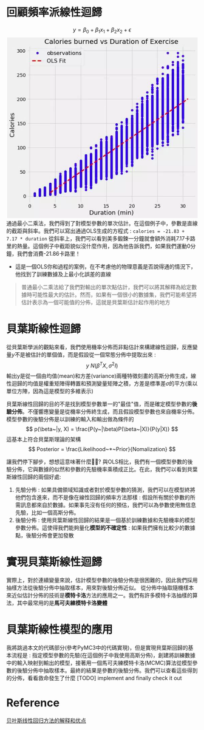 # 回顧頻率派線性迴歸

$$
y = \beta_{0} + \beta_{1}x_{1} + \beta_{2}x_{2} + \epsilon
$$
<img src = './images/Bayesian_linear_1.png'></img>
通過最小二乘法，我們得到了對模型參數的單次估計。在這個例子中，參數是直線的截距與斜率。我們可以寫出通過OLS生成的方程式 : 
`calories = -21.83 + 7.17 * duration`
從斜率上，我們可以看到美多鍛鍊一分鐘就會額外消耗7.17卡路里的熱量。這個例子中截距貌似沒什麼作用，因為他告訴我們，如果我們運動0分鐘，我們會消費-21.86卡路里！
* 這是一個OLS你和過程的案例，在不考慮他的物理意義是否說得通的情況下，他找到了訓練數據及上最小化誤差的直線
> 普通最小二乘法給了我們對輸出的單次點估計，我們可以將其解釋為給定數據時可能性最大的估計。然而，如果有一個很小的數據集，我們可能希望將估計表示為一個可能值的分佈，這就是貝葉斯估計起作用的地方
# 貝葉斯線性迴歸
從貝葉斯學派的觀點來看，我們使用機率分佈而非點估計來構建線性迴歸，反應變量$y$不是被估計的單個值，而是假設從一個常態分佈中提取出來 : 
$$
y ~ N(\beta^{T} X, \sigma^{2} I)
$$
輸出y是從一個由均值(mean)和方差(variance)兩種特徵刻畫的高斯分佈生成，線性迴歸的均值是權重矩陣得轉置和預測變量矩陣之積，方差是標準差$\sigma$的平方(乘以單位方陣，因為這是模型的多維表示)

貝葉斯線性回歸的目的不是找到模型參數單一的"最佳"值，而是確定模型參數的**後驗分佈**。不僅響應變量是從機率分佈終生成，而且假設模型參數也來自機率分佈。模型參數的後驗分佈是以訓練的輸入和輸出做為條件的
$$
p(\beta~|y, X) = \frac{P(y~|\beta)P(\beta~|X)}{P(y|X)}
$$
這基本上符合貝葉斯理論的架構
$$
Posterior = \frac{Likelihood~*~Prior}{Nomalization}
$$

讓我們停下腳步，想想這意味著什麼? 與OLS相比，我們有一個模型參數的後驗分佈，它與數據的似然和參數的先驗機率乘積成正比。在此，我們可以看到貝葉斯線性回歸的兩個好處: 
1. 先驗分佈 : 如果具備領域知識或者對於模型參數的猜測，我們可以在模型終將他們包含進來，而不是像在線性回歸的頻率方法那樣 : 假設所有關於參數的所需訊息都來自於數據。如果事先沒有任何的預估，我們可以為參數使用無信息先驗，比如一個高斯分佈。
2. 後驗分佈 : 使用貝葉斯線性回歸的結果是一個基於訓練數據和先驗機率的模型參數分佈。這使得我們能夠量化**模型的不確定性** : 如果我們擁有比較少的數據點，後驗分佈會更加發散

# 實現貝葉斯線性迴歸
實際上，對於連續變量來說，估計模型參數的後驗分佈是很困難的，因此我們採用抽樣方法從後驗分佈中抽取樣本，用來對後驗分佈近似。
從分佈中抽取隨機樣本來近似估計分佈的技術是**模特卡洛**方法的應用之一。我們有許多模特卡洛抽樣的算法，其中最常用的是**馬可夫練模特卡洛變體**

# 貝葉斯線性模型的應用
我將跳過本文的代碼部分(參考PyMC3中的代碼實現)，但是實現貝葉斯回歸的基本流程是 : 指定模型參數的先驗(在這個例子中我使用高斯分佈)，創建將訓練數據中的輸入映射到輸出的模型，接著用一個馬可夫練模特卡洛(MCMC)算法從模型參數的後驗分佈中抽取樣本。最終的結果是參數的後驗分佈。我們可以查看這些得到的分佈，看看救命發生了什麼
[TODO] implement and finally check it out

# Reference
[贝叶斯线性回归方法的解释和优点](https://zhuanlan.zhihu.com/p/36107616)